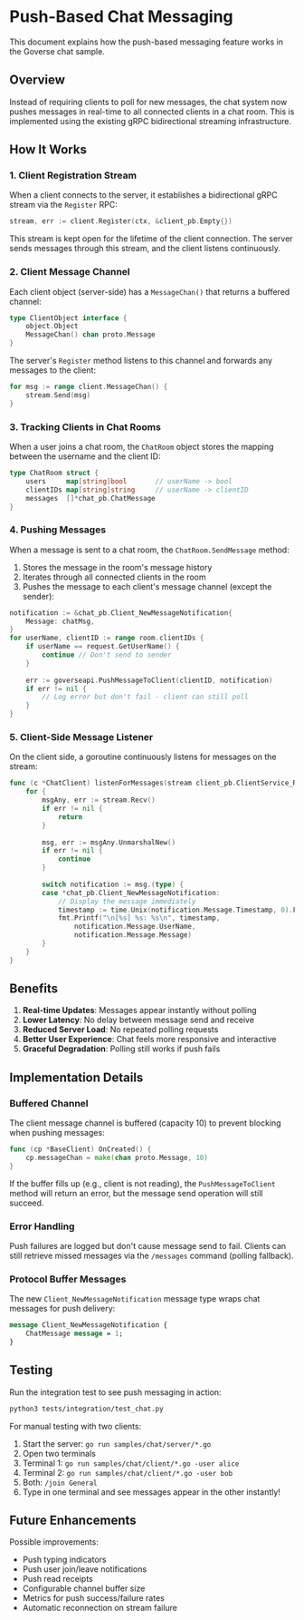 # Push-Based Chat Messaging

This document explains how the push-based messaging feature works in the Goverse chat sample.

## Overview

Instead of requiring clients to poll for new messages, the chat system now pushes messages in real-time to all connected clients in a chat room. This is implemented using the existing gRPC bidirectional streaming infrastructure.

## How It Works

### 1. Client Registration Stream

When a client connects to the server, it establishes a bidirectional gRPC stream via the `Register` RPC:

```go
stream, err := client.Register(ctx, &client_pb.Empty{})
```

This stream is kept open for the lifetime of the client connection. The server sends messages through this stream, and the client listens continuously.

### 2. Client Message Channel

Each client object (server-side) has a `MessageChan()` that returns a buffered channel:

```go
type ClientObject interface {
    object.Object
    MessageChan() chan proto.Message
}
```

The server's `Register` method listens to this channel and forwards any messages to the client:

```go
for msg := range client.MessageChan() {
    stream.Send(msg)
}
```

### 3. Tracking Clients in Chat Rooms

When a user joins a chat room, the `ChatRoom` object stores the mapping between the username and the client ID:

```go
type ChatRoom struct {
    users     map[string]bool       // userName -> bool
    clientIDs map[string]string     // userName -> clientID
    messages  []*chat_pb.ChatMessage
}
```

### 4. Pushing Messages

When a message is sent to a chat room, the `ChatRoom.SendMessage` method:

1. Stores the message in the room's message history
2. Iterates through all connected clients in the room
3. Pushes the message to each client's message channel (except the sender):

```go
notification := &chat_pb.Client_NewMessageNotification{
    Message: chatMsg,
}
for userName, clientID := range room.clientIDs {
    if userName == request.GetUserName() {
        continue // Don't send to sender
    }
    
    err := goverseapi.PushMessageToClient(clientID, notification)
    if err != nil {
        // Log error but don't fail - client can still poll
    }
}
```

### 5. Client-Side Message Listener

On the client side, a goroutine continuously listens for messages on the stream:

```go
func (c *ChatClient) listenForMessages(stream client_pb.ClientService_RegisterClient) {
    for {
        msgAny, err := stream.Recv()
        if err != nil {
            return
        }
        
        msg, err := msgAny.UnmarshalNew()
        if err != nil {
            continue
        }
        
        switch notification := msg.(type) {
        case *chat_pb.Client_NewMessageNotification:
            // Display the message immediately
            timestamp := time.Unix(notification.Message.Timestamp, 0).Format("15:04:05")
            fmt.Printf("\n[%s] %s: %s\n", timestamp, 
                notification.Message.UserName, 
                notification.Message.Message)
        }
    }
}
```

## Benefits

1. **Real-time Updates**: Messages appear instantly without polling
2. **Lower Latency**: No delay between message send and receive
3. **Reduced Server Load**: No repeated polling requests
4. **Better User Experience**: Chat feels more responsive and interactive
5. **Graceful Degradation**: Polling still works if push fails

## Implementation Details

### Buffered Channel

The client message channel is buffered (capacity 10) to prevent blocking when pushing messages:

```go
func (cp *BaseClient) OnCreated() {
    cp.messageChan = make(chan proto.Message, 10)
}
```

If the buffer fills up (e.g., client is not reading), the `PushMessageToClient` method will return an error, but the message send operation will still succeed.

### Error Handling

Push failures are logged but don't cause message send to fail. Clients can still retrieve missed messages via the `/messages` command (polling fallback).

### Protocol Buffer Messages

The new `Client_NewMessageNotification` message type wraps chat messages for push delivery:

```protobuf
message Client_NewMessageNotification {
    ChatMessage message = 1;
}
```

## Testing

Run the integration test to see push messaging in action:

```bash
python3 tests/integration/test_chat.py
```

For manual testing with two clients:

1. Start the server: `go run samples/chat/server/*.go`
2. Open two terminals
3. Terminal 1: `go run samples/chat/client/*.go -user alice`
4. Terminal 2: `go run samples/chat/client/*.go -user bob`
5. Both: `/join General`
6. Type in one terminal and see messages appear in the other instantly!

## Future Enhancements

Possible improvements:

- Push typing indicators
- Push user join/leave notifications
- Push read receipts
- Configurable channel buffer size
- Metrics for push success/failure rates
- Automatic reconnection on stream failure
